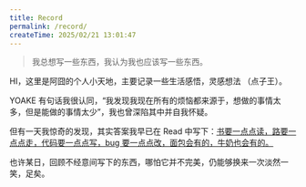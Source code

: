 ```yaml
---
title: Record
permalink: /record/
createTime: 2025/02/21 13:01:47
---
```


>我总想写一些东西，我认为我也应该写一些东西。


HI，这里是阿囧的个人小天地，主要记录一些生活感悟，灵感想法 （点子王）。

YOAKE 有句话我很认同，“我发现我现在所有的烦恼都来源于，想做的事情太多，但是能做的事情太少”，我也曾深陷其中并自我怀疑。

但有一天我惊奇的发现，其实答案我早已在 Read 中写下：[书要一点点读，路要一点点走，代码要一点点写，bug 要一点点改，面包会有的，牛奶也会有的。](../read/README.md)

也许某日，回顾不经意间写下的东西，哪怕它并不完美，仍能够换来一次淡然一笑，足矣。